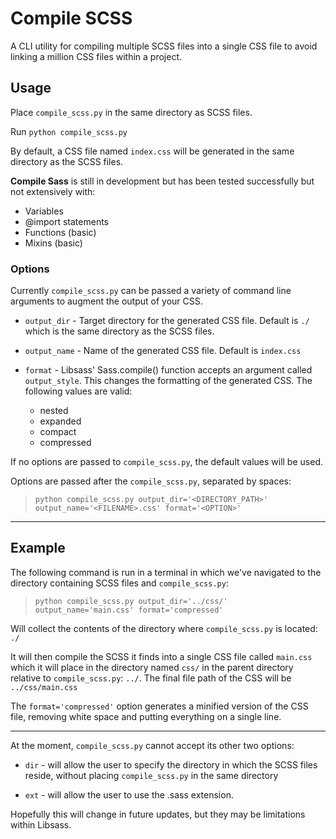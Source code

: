 # Compile SCSS

A CLI utility for compiling multiple SCSS files into a single CSS file to avoid linking a million CSS files within a project.

## Usage

Place `compile_scss.py` in the same directory as SCSS files.

Run `python compile_scss.py`

By default, a CSS file named `index.css` will be generated in the same directory as the SCSS files.

**Compile Sass** is still in development but has been tested successfully but not extensively with:

* Variables
* @import statements
* Functions (basic)
* Mixins (basic)

### Options

Currently `compile_scss.py` can be passed a variety of command line arguments to augment the output of your CSS.

* `output_dir` - Target directory for the generated CSS file. Default is `./` which is the same directory as the SCSS files.

* `output_name` - Name of the generated CSS file. Default is `index.css`

* `format` - Libsass' Sass.compile() function accepts an argument called `output_style`. This changes the formatting of the generated CSS. The following values are valid:

  * nested
  * expanded
  * compact
  * compressed

If no options are passed to `compile_scss.py`, the default values will be used.

Options are passed after the `compile_scss.py`, separated by spaces:

>`python compile_scss.py output_dir='<DIRECTORY_PATH>' output_name='<FILENAME>.css' format='<OPTION>'`

---

## Example

The following command is run in a terminal in which we've navigated to the directory containing SCSS files and `compile_scss.py`:

>`python compile_scss.py output_dir='../css/' output_name='main.css' format='compressed'`

Will collect the contents of the directory where `compile_scss.py` is located: `./`

It will then compile the SCSS it finds into a single CSS file called `main.css` which it will place in the directory named `css/` in the parent directory relative to `compile_scss.py`: `../`. The final file path of the CSS will be `../css/main.css`

The `format='compressed'` option generates a minified version of the CSS file, removing white space and putting everything on a single line.

---

At the moment, `compile_scss.py` cannot accept its other two options:

* `dir` - will allow the user to specify the directory in which the SCSS files reside, without placing `compile_scss.py` in the same directory

* `ext` - will allow the user to use the .sass extension.

Hopefully this will change in future updates, but they may be limitations within Libsass.
